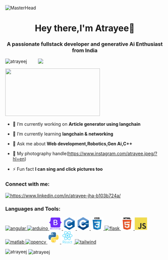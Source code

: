 ![MasterHead](https://i.pinimg.com/originals/12/50/ae/1250aecf05bf654dc783093b5bb8502c.jpg)
<h1 align="center">Hey there,I'm Atrayee👋</h1>
<h3 align="center">A passionate fullstack developer and generative Ai Enthusiast from India</h3>
<img align="right" width="400" src="https://media1.tenor.com/m/paU7ZLSP3b0AAAAC/evrima-server.gif""height="300" width="300">

<p align="left"> <img src="https://komarev.com/ghpvc/?username=atrayeej&label=Profile%20views&color=0e75b6&style=flat" alt="atrayeej" /> </p>
<p align="left"> <img src="https://media1.tenor.com/m/Nx4gRgudzx4AAAAC/anime-typing.gif"height="150" width="300" /> </p>


- 🔭 I’m currently working on **Article generator using langchain**

- 🌱 I’m currently learning **langchain & networking**
  
- 💬 Ask me about **Web development,Robotics,Gen Ai,C++**

- 📝 My photography handle(https://www.instagram.com/atrayee.jpeg/?hl=en)

- ⚡ Fun fact **I can sing and click pictures too**

<h3 align="left">Connect with me:</h3>
<p align="left">
<a href="https://www.linkedin.com/in/atrayee-jha-b103b724a/" target="blank"><img align="center" src="https://raw.githubusercontent.com/rahuldkjain/github-profile-readme-generator/master/src/images/icons/Social/linked-in-alt.svg" alt="https://www.linkedin.com/in/atrayee-jha-b103b724a/" height="30" width="40" /></a>
</p>

<h3 align="left">Languages and Tools:</h3>
<p align="left"> <a href="https://angular.io" target="_blank" rel="noreferrer"> <img src="https://angular.io/assets/images/logos/angular/angular.svg" alt="angular" width="40" height="40"/> </a> <a href="https://www.arduino.cc/" target="_blank" rel="noreferrer"> <img src="https://cdn.worldvectorlogo.com/logos/arduino-1.svg" alt="arduino" width="40" height="40"/> </a> <a href="https://getbootstrap.com" target="_blank" rel="noreferrer"> <img src="https://raw.githubusercontent.com/devicons/devicon/master/icons/bootstrap/bootstrap-plain-wordmark.svg" alt="bootstrap" width="40" height="40"/> </a> <a href="https://www.cprogramming.com/" target="_blank" rel="noreferrer"> <img src="https://raw.githubusercontent.com/devicons/devicon/master/icons/c/c-original.svg" alt="c" width="40" height="40"/> </a> <a href="https://www.w3schools.com/cpp/" target="_blank" rel="noreferrer"> <img src="https://raw.githubusercontent.com/devicons/devicon/master/icons/cplusplus/cplusplus-original.svg" alt="cplusplus" width="40" height="40"/> </a> <a href="https://www.w3schools.com/css/" target="_blank" rel="noreferrer"> <img src="https://raw.githubusercontent.com/devicons/devicon/master/icons/css3/css3-original-wordmark.svg" alt="css3" width="40" height="40"/> </a> <a href="https://flask.palletsprojects.com/" target="_blank" rel="noreferrer"> <img src="https://www.vectorlogo.zone/logos/pocoo_flask/pocoo_flask-icon.svg" alt="flask" width="40" height="40"/> </a> <a href="https://www.w3.org/html/" target="_blank" rel="noreferrer"> <img src="https://raw.githubusercontent.com/devicons/devicon/master/icons/html5/html5-original-wordmark.svg" alt="html5" width="40" height="40"/> </a> <a href="https://developer.mozilla.org/en-US/docs/Web/JavaScript" target="_blank" rel="noreferrer"> <img src="https://raw.githubusercontent.com/devicons/devicon/master/icons/javascript/javascript-original.svg" alt="javascript" width="40" height="40"/> </a> <a href="https://www.mathworks.com/" target="_blank" rel="noreferrer"> <img src="https://upload.wikimedia.org/wikipedia/commons/2/21/Matlab_Logo.png" alt="matlab" width="40" height="40"/> </a> <a href="https://opencv.org/" target="_blank" rel="noreferrer"> <img src="https://www.vectorlogo.zone/logos/opencv/opencv-icon.svg" alt="opencv" width="40" height="40"/> </a> <a href="https://www.python.org" target="_blank" rel="noreferrer"> <img src="https://raw.githubusercontent.com/devicons/devicon/master/icons/python/python-original.svg" alt="python" width="40" height="40"/> </a> <a href="https://reactjs.org/" target="_blank" rel="noreferrer"> <img src="https://raw.githubusercontent.com/devicons/devicon/master/icons/react/react-original-wordmark.svg" alt="react" width="40" height="40"/> </a> <a href="https://tailwindcss.com/" target="_blank" rel="noreferrer"> <img src="https://www.vectorlogo.zone/logos/tailwindcss/tailwindcss-icon.svg" alt="tailwind" width="40" height="40"/> </a> </p>

<p><img align="left" src="https://github-readme-stats.vercel.app/api/top-langs?username=atrayeej&show_icons=true&locale=en&layout=compact" alt="atrayeej" /></p>

<p>&nbsp;<img align="center" src="https://github-readme-stats.vercel.app/api?username=atrayeej&show_icons=true&locale=en" alt="atrayeej" /></p>



